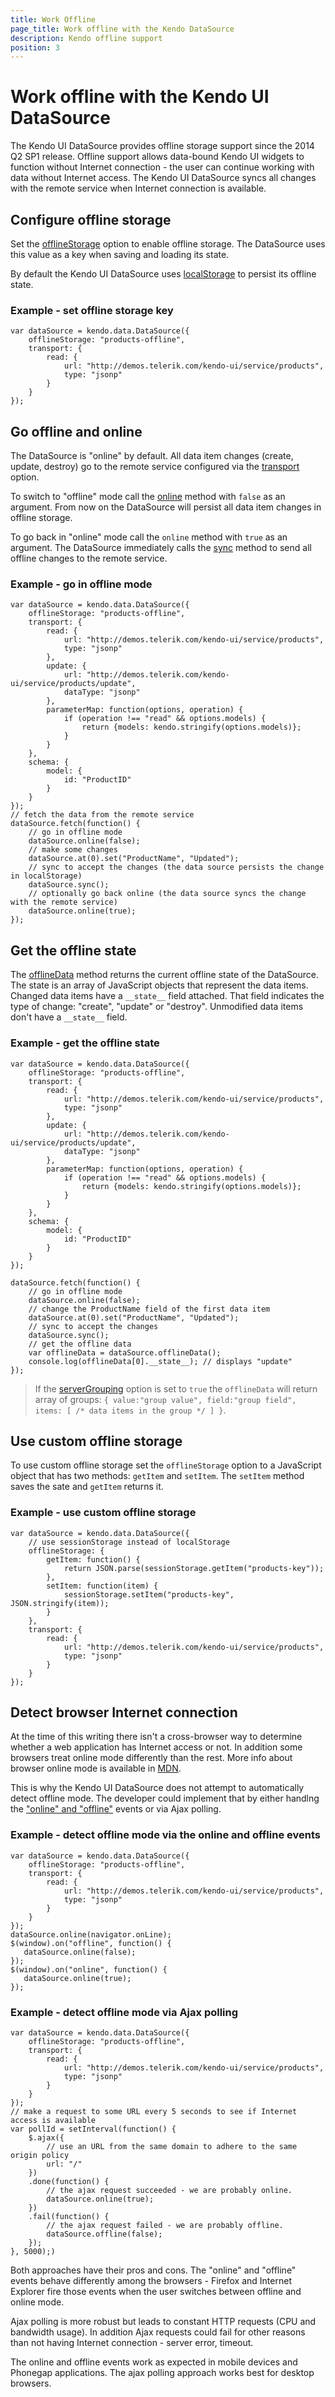 ```yaml
---
title: Work Offline
page_title: Work offline with the Kendo DataSource
description: Kendo offline support
position: 3
---
```


# Work offline with the Kendo UI DataSource

The Kendo UI DataSource provides offline storage support since the 2014 Q2 SP1 release. Offline support allows data-bound Kendo UI widgets to function without Internet connection -
the user can continue working with data without Internet access. The Kendo UI DataSource syncs all changes with the remote service when Internet connection is available.

## Configure offline storage

Set the [offlineStorage](/api/framework/datasource#configuration-offlineStorage) option to enable offline storage. The DataSource uses this value as a key when saving and loading its state.

By default the Kendo UI DataSource uses [localStorage](https://developer.mozilla.org/en-US/docs/Web/Guide/API/DOM/Storage#localStorage) to persist its offline state.

### Example - set offline storage key

    var dataSource = kendo.data.DataSource({
        offlineStorage: "products-offline",
        transport: {
            read: {
                url: "http://demos.telerik.com/kendo-ui/service/products",
                type: "jsonp"
            }
        }
    });

## Go offline and online

The DataSource is "online" by default. All data item changes (create, update, destroy) go to the remote service configured via the [transport](/api/framework/datasource#configuration-transport) option.

To switch to "offline" mode call the [online](/api/framework/datasource#methods-online) method  with `false` as an argument. From now on the DataSource will persist all data item changes in offline storage.

To go back in "online" mode call the `online` method with `true` as an argument. The DataSource immediately calls the [sync](/api/framework/datasource#methods-sync) method to send all offline changes to the remote service.

### Example - go in offline mode

    var dataSource = kendo.data.DataSource({
        offlineStorage: "products-offline",
        transport: {
            read: {
                url: "http://demos.telerik.com/kendo-ui/service/products",
                type: "jsonp"
            },
            update: {
                url: "http://demos.telerik.com/kendo-ui/service/products/update",
                dataType: "jsonp"
            },
            parameterMap: function(options, operation) {
                if (operation !== "read" && options.models) {
                    return {models: kendo.stringify(options.models)};
                }
            }
        },
        schema: {
            model: {
                id: "ProductID"
            }
        }
    });
    // fetch the data from the remote service
    dataSource.fetch(function() {
        // go in offline mode
        dataSource.online(false);
        // make some changes
        dataSource.at(0).set("ProductName", "Updated");
        // sync to accept the changes (the data source persists the change in localStorage)
        dataSource.sync();
        // optionally go back online (the data source syncs the change with the remote service)
        dataSource.online(true);
    });

## Get the offline state

The [offlineData](/api/framework/datasource#methods-offlineData) method returns the current offline state of the DataSource. The state is an array of JavaScript objects that represent the data items.
Changed data items have a `__state__` field attached. That field indicates the type of change: "create", "update" or "destroy". Unmodified data items don't have a `__state__` field.

### Example - get the offline state

    var dataSource = kendo.data.DataSource({
        offlineStorage: "products-offline",
        transport: {
            read: {
                url: "http://demos.telerik.com/kendo-ui/service/products",
                type: "jsonp"
            },
            update: {
                url: "http://demos.telerik.com/kendo-ui/service/products/update",
                dataType: "jsonp"
            },
            parameterMap: function(options, operation) {
                if (operation !== "read" && options.models) {
                    return {models: kendo.stringify(options.models)};
                }
            }
        },
        schema: {
            model: {
                id: "ProductID"
            }
        }
    });

    dataSource.fetch(function() {
        // go in offline mode
        dataSource.online(false);
        // change the ProductName field of the first data item
        dataSource.at(0).set("ProductName", "Updated");
        // sync to accept the changes
        dataSource.sync();
        // get the offline data
        var offlineData = dataSource.offlineData();
        console.log(offlineData[0].__state__); // displays "update"
    });

> If the [serverGrouping](/api/framework/datasource#configuration-serverGrouping) option is set to `true` the `offlineData` will return array of groups: `{ value:"group value", field:"group field", items: [ /* data items in the group */ ] }`.

## Use custom offline storage

To use custom offline storage set the `offlineStorage` option to a JavaScript object that has two methods: `getItem` and `setItem`. The `setItem` method saves the sate and `getItem` returns it.

### Example - use custom offline storage
    var dataSource = kendo.data.DataSource({
        // use sessionStorage instead of localStorage
        offlineStorage: {
            getItem: function() {
                return JSON.parse(sessionStorage.getItem("products-key"));
            },
            setItem: function(item) {
                sessionStorage.setItem("products-key", JSON.stringify(item));
            }
        },
        transport: {
            read: {
                url: "http://demos.telerik.com/kendo-ui/service/products",
                type: "jsonp"
            }
        }
    });

## Detect browser Internet connection

At the time of this writing there isn't a cross-browser way to determine whether a web application has Internet access or not. In addition some browsers treat online mode differently than the rest.
More info about browser online mode is available in [MDN](https://developer.mozilla.org/en-US/docs/Web/API/NavigatorOnLine.onLine).

This is why the Kendo UI DataSource does not attempt to automatically detect offline mode. The developer could implement that by either handlng the ["online" and "offline"](https://developer.mozilla.org/en-US/docs/Online_and_offline_events) events or via Ajax polling.

### Example - detect offline mode via the online and offline events

    var dataSource = kendo.data.DataSource({
        offlineStorage: "products-offline",
        transport: {
            read: {
                url: "http://demos.telerik.com/kendo-ui/service/products",
                type: "jsonp"
            }
        }
    });
    dataSource.online(navigator.onLine);
    $(window).on("offline", function() {
       dataSource.online(false);
    });
    $(window).on("online", function() {
       dataSource.online(true);
    });

### Example - detect offline mode via Ajax polling

    var dataSource = kendo.data.DataSource({
        offlineStorage: "products-offline",
        transport: {
            read: {
                url: "http://demos.telerik.com/kendo-ui/service/products",
                type: "jsonp"
            }
        }
    });
    // make a request to some URL every 5 seconds to see if Internet access is available
    var pollId = setInterval(function() {
        $.ajax({
            // use an URL from the same domain to adhere to the same origin policy
            url: "/"
        })
        .done(function() {
            // the ajax request succeeded - we are probably online.
            dataSource.online(true);
        })
        .fail(function() {
            // the ajax request failed - we are probably offline.
            dataSource.offline(false);
        });
    }, 5000);)


Both approaches have their pros and cons. The "online" and "offline" events behave differently among the browsers - Firefox and Internet Explorer fire those events when the user switches between offline and online mode.

Ajax polling is more robust but leads to constant HTTP requests (CPU and bandwidth usage). In addition Ajax requests could fail for other reasons than not having Internet connection - server error, timeout.

The online and offline events work as expected in mobile devices and Phonegap applications. The ajax polling approach works best for desktop browsers.
